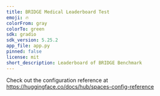 ```yaml
---
title: BRIDGE Medical Leaderboard Test
emoji: 🔥
colorFrom: gray
colorTo: green
sdk: gradio
sdk_version: 5.25.2
app_file: app.py
pinned: false
license: mit
short_description: Leaderboard of BRIDGE Benchmark
---
```


Check out the configuration reference at https://huggingface.co/docs/hub/spaces-config-reference
